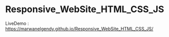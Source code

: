 # Responsive_WebSite_HTML_CSS_JS

LiveDemo : https://marwanelgendy.github.io/Responsive_WebSite_HTML_CSS_JS/
